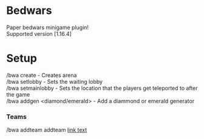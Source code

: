 # Bedwars 
Paper bedwars minigame plugin!  
Supported version [1.16.4]


# Setup
/bwa create <arena name> - Creates arena  
/bwa setlobby <arena name> - Sets the waiting lobby  
/bwa setmainlobby <arena name> - Sets the location that the players get teleported to after the game  
/bwa addgen <arena name> <diamond/emerald> - Add a diammond or emerald generator  
 <h3>Teams</h3>
/bwa addteam addteam <arena name> <team name> <a href="url">link text</a>
